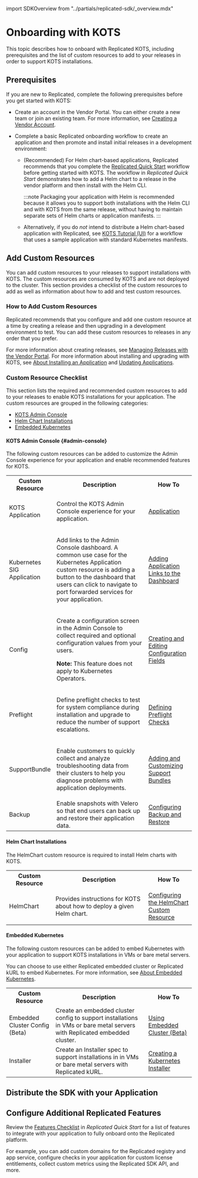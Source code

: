 import SDKOverview from "../partials/replicated-sdk/_overview.mdx"

# Onboarding with KOTS

This topic describes how to onboard with Replicated KOTS, including prerequisites and the list of custom resources to add to your releases in order to support KOTS installations.

## Prerequisites

If you are new to Replicated, complete the following prerequisites before you get started with KOTS:

* Create an account in the Vendor Portal. You can either create a new team or join an existing team. For more information, see [Creating a Vendor Account](vendor-portal-creating-account).

* Complete a basic Replicated onboarding workflow to create an application and then promote and install initial releases in a development environment: 
  * (Recommended) For Helm chart-based applications, Replicated recommends that you complete the [Replicated Quick Start](/vendor/replicated-onboarding) workflow before getting started with KOTS. The workflow in _Replicated Quick Start_ demonstrates how to add a Helm chart to a release in the vendor platform and then install with the Helm CLI.
  
     :::note
     Packaging your application with Helm is recommended because it allows you to support both installations with the Helm CLI and with KOTS from the same release, without having to maintain separate sets of Helm charts or application manifests.
     :::

  * Alternatively, if you do _not_ intend to distribute a Helm chart-based application with Replicated, see [KOTS Tutorial (UI)](tutorial-ui-setup) for a workflow that uses a sample application with standard Kubernetes manifests.

## Add Custom Resources

You can add custom resources to your releases to support installations with KOTS. The custom resources are consumed by KOTS and are not deployed to the cluster. This section provides a checklist of the custom resources to add as well as information about how to add and test custom resources.

### How to Add Custom Resources

Replicated recommends that you configure and add one custom resource at a time by creating a release and then upgrading in a development environment to test. You can add these custom resources to releases in any order that you prefer.

For more information about creating releases, see [Managing Releases with the Vendor Portal](releases-creating-releases). For more information about installing and upgrading with KOTS, see [About Installing an Application](/enterprise/installing-overview) and [Updating Applications](/enterprise/updating-apps).

### Custom Resource Checklist

This section lists the required and recommended custom resources to add to your releases to enable KOTS installations for your application. The custom resources are grouped in the following categories:

* [KOTS Admin Console](#admin-console)
* [Helm Chart Installations](#helm-chart-installations)
* [Embedded Kubernetes](#embedded-kubernetes)

#### KOTS Admin Console {#admin-console}

The following custom resources can be added to customize the Admin Console experience for your application and enable recommended features for KOTS.

<table>
  <tr>
    <th width="25%">Custom Resource</th>
    <th width="50%">Description</th>
    <th width="25%">How To</th>
  </tr>
  <tr>
    <td>KOTS Application</td>
    <td><p>Control the KOTS Admin Console experience for your application.</p></td>
    <td>
      <a href="/reference/custom-resource-application">Application</a>
    </td>  
  </tr>
  <tr>
    <td>Kubernetes SIG Application</td>
    <td><p>Add links to the Admin Console dashboard. A common use case for the Kubernetes Application custom resource is adding a button to the dashboard that users can click to navigate to port forwarded services for your application.</p></td>
    <td><a href="/vendor/admin-console-adding-buttons-links">Adding Application Links to the Dashboard</a></td>
  </tr>
  <tr>
  <td>Config</td>
    <td>
      <p>Create a configuration screen in the Admin Console to collect required and optional configuration values from your users.</p>
      <p><strong>Note:</strong> This feature does not apply to Kubernetes Operators.</p>
    </td>
    <td><a href="/vendor/admin-console-customize-config-screen">Creating and Editing Configuration Fields</a></td>
  </tr>
  <tr>
    <td>Preflight</td>
    <td><p>Define preflight checks to test for system compliance during installation and upgrade to reduce the number of support escalations.</p></td>
    <td><a href="/vendor/preflight-defining">Defining Preflight Checks</a></td>
  </tr>
  <tr>
    <td>SupportBundle</td>
    <td><p>Enable customers to quickly collect and analyze troubleshooting data from their clusters to help you diagnose problems with application deployments.</p></td>
    <td><a href="/vendor/support-bundle-customizing">Adding and Customizing Support Bundles</a></td>
  </tr>
  <tr>
    <td>Backup</td>
    <td>Enable snapshots with Velero so that end users can back up and restore their application data.</td>
    <td><a href="snapshots-configuring-backups">Configuring Backup and Restore</a></td>
  </tr>
</table>

#### Helm Chart Installations

The HelmChart custom resource is required to install Helm charts with KOTS.

<table>
  <tr>
    <th width="25%">Custom Resource</th>
    <th width="50%">Description</th>
    <th width="25%">How To</th>
  </tr>
  <tr>
    <td>HelmChart</td>
    <td><p>Provides instructions for KOTS about how to deploy a given Helm chart.</p></td>
    <td><a href="helm-native-v2-using">Configuring the HelmChart Custom Resource</a></td>
  </tr>
</table>

#### Embedded Kubernetes

The following custom resources can be added to embed Kubernetes with your application to support KOTS installations in VMs or bare metal servers.

You can choose to use either Replicated embedded cluster or Replicated kURL to embed Kubernetes. For more information, see [About Embedded Kubernetes](/vendor/embedded-kubernetes-overview).

<table>
  <tr>
    <th width="25%">Custom Resource</th>
    <th width="50%">Description</th>
    <th width="25%">How To</th>
  </tr>
  <tr>
    <td>Embedded Cluster Config (Beta)</td>
    <td>Create an embedded cluster config to support installations in VMs or bare metal servers with Replicated embedded cluster.</td>
    <td><a href="embedded-overview">Using Embedded Cluster (Beta)</a></td>
  </tr>
  <tr>
    <td>Installer</td>
    <td>Create an Installer spec to support installations in in VMs or bare metal servers with Replicated kURL.</td>
    <td><a href="packaging-embedded-kubernetes">Creating a Kubernetes Installer</a></td>
  </tr>
</table>

## Distribute the SDK with your Application

<SDKOverview/>

## Configure Additional Replicated Features

Review the [Features Checklist](/vendor/replicated-onboarding#features-checklist) in _Replicated Quick Start_ for a list of features to integrate with your application to fully onboard onto the Replicated platform.

For example, you can add custom domains for the Replicated registry and app service, configure checks in your application for custom license entitlements, collect custom metrics using the Replicated SDK API, and more.